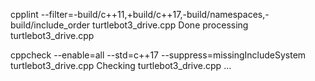 cpplint --filter=-build/c++11,+build/c++17,-build/namespaces,-build/include_order turtlebot3_drive.cpp
Done processing turtlebot3_drive.cpp

cppcheck --enable=all --std=c++17 --suppress=missingIncludeSystem turtlebot3_drive.cpp
Checking turtlebot3_drive.cpp ...
